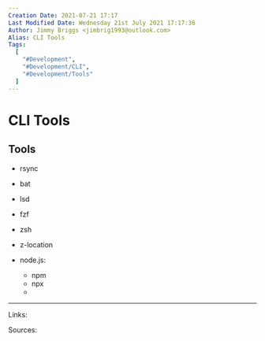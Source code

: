 ```yaml
---
Creation Date: 2021-07-21 17:17
Last Modified Date: Wednesday 21st July 2021 17:17:36
Author: Jimmy Briggs <jimbrig1993@outlook.com>
Alias: CLI Tools
Tags:
  [
    "#Development",
    "#Development/CLI",
    "#Development/Tools"
  ]
---
```


# CLI Tools

## Tools

- rsync
- bat
- lsd
- fzf
- zsh

- z-location

- node.js:
	- npm
	- npx
	- 


***

Links: 

Sources:


